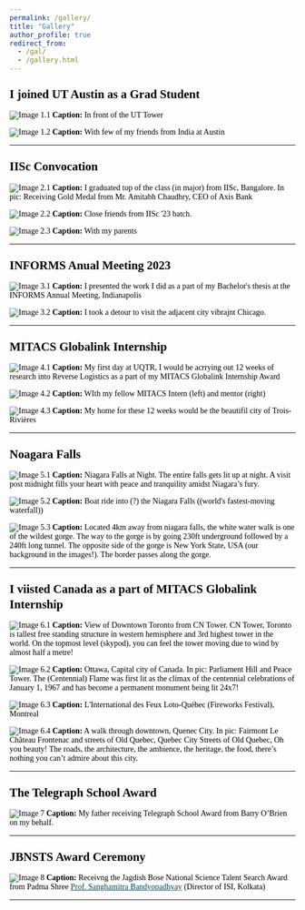 ```yaml
---
permalink: /gallery/
title: "Gallery"
author_profile: true
redirect_from: 
  - /gal/
  - /gallery.html
---
```


<style>
    body {
        font-family: "Times New Roman", Times, serif;
        font-size: 14px;
        color: #000;
    }
    a {
        color: #014552; /* Dark blue color for links */
    }
    h1, h2, h3, h4, h5, h6 {
        margin-top: 24px;
        margin-bottom: 16px;
        font-weight: 600;
        line-height: 1.25;
    }
</style>


## I joined UT Austin as a Grad Student
![Image 1.1](/images/UT2.jpg)
**Caption:** In front of the UT Tower

![Image 1.2](/images/UT.jpg)
**Caption:** With few of my friends from India at Austin

---

## IISc Convocation
![Image 2.1](/images/Grad.png)
**Caption:** I graduated top of the class (in major) from IISc, Bangalore. In pic: Receiving Gold Medal from Mr. Amitabh Chaudhry, CEO of Axis Bank

![Image 2.2](/images/IISc.jpg)
**Caption:** Close friends from IISc '23 batch.

![Image 2.3](/images/IIScGrad.jpg)
**Caption:** With my parents

---

## INFORMS Anual Meeting 2023
![Image 3.1](/images/INFORMS.jpeg)
**Caption:** I presented the work I did as a part of my Bachelor's thesis at the INFORMS Annual Meeting, Indianapolis

![Image 3.2](/images/Chicago.jpg)
**Caption:** I took a detour to visit the adjacent city vibrajnt Chicago. 

---

## MITACS Globalink Internship 
![Image 4.1](/images/MITACS.png)
**Caption:** My first day at UQTR, I would be acrrying out 12 weeks of research into Reverse Logistics as a part of my MITACS Globalink Internship  Award

![Image 4.2](/images/MITACS_Mentor.jpg)
**Caption:** WIth my fellow MITACS Intern (left) and mentor (right)

![Image 4.3](/images/MITACS4.jpg)
**Caption:** My home for these 12 weeks would be the beautifil city of Trois-Rivières


---

## Noagara Falls
![Image 5.1](/images/Niagara.jpg)
**Caption:** Niagara Falls at Night. The entire falls gets lit up at night. A visit post midnight fills your heart with peace and tranquility amidst Niagara’s fury.

![Image 5.2](/images/Niagara2.jpg)
**Caption:** Boat ride into (?) the Niagara Falls ((world's fastest-moving waterfall))

![Image 5.3](/images/Niagara3.jpg)
**Caption:** Located 4km away from niagara falls, the white water walk is one of the wildest gorge. The way to the gorge is by going 230ft underground followed by a 240ft long tunnel. The opposite side of the gorge is New York State, USA (our background in the images!). The border passes along the gorge.

---

## I viisted Canada as a part of MITACS Globalink Internship
![Image 6.1](/images/Toronto.jpg)
**Caption:** View of Downtown Toronto from CN Tower. CN Tower, Toronto
is tallest free standing structure in western hemisphere and 3rd highest tower in the world. On the topmost level (skypod), you can feel the tower moving due to wind by almost half a metre!

![Image 6.2](/images/Ottawa.jpg)
**Caption:** Ottawa, Capital city of Canada. In pic: Parliament Hill and Peace Tower. The (Centennial) Flame was first lit as the climax of the centennial celebrations of January 1, 1967 and has become a permanent monument being lit 24x7!

![Image 6.3](/images/Montreal.jpg)
**Caption:** L'International des Feux Loto-Québec (Fireworks Festival), Montreal

![Image 6.4](/images/Quebec.jpg)
**Caption:** A walk through downtown, Quenec City. In pic: Fairmont Le Château Frontenac and streets of Old Quebec, Quebec City
Streets of Old Quebec, Oh you beauty! The roads, the architecture, the ambience, the heritage, the food, there’s nothing you can’t admire about this city.

---

## The Telegraph School Award
![Image 7](/images/TELEGRAPH.jpeg)
**Caption:** My father receiving Telegraph School Award from Barry O’Brien on my behalf.

---

## JBNSTS Award Ceremony
![Image 8](/images/JBNSTS.jpeg)
**Caption:** Receivng the Jagdish Bose National Science Talent Search Award from Padma Shree [Prof. Sanghamitra Bandyopadhyay](https://www.isical.ac.in/%7Esanghami/) (Director of ISI, Kolkata)


---




